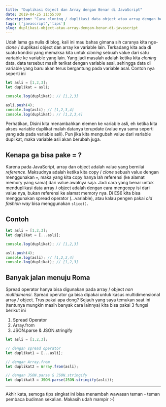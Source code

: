 ```yaml
---
title: "Duplikasi Object dan Array dengan Benar di JavaScript"
date: 2019-04-25 11:55:00
description: "Cara cloning / duplikasi data object atau array dengan benar di JavaScript"
tags: ['javascript','tips']
slug: duplikasi-object-atau-array-dengan-benar-di-javascript
---
```


Udah lama ga nulis di blog, kali ini mau bahas gimana sih caranya kita nge-*clone* / duplikasi object dan array ke variable lain. Terkadang kita ada di suatu kondisi yang memaksa kita untuk *cloning* sebuah value dari satu variable ke variable yang lain. Yang jadi masalah adalah ketika kita *cloning* data, data tersebut masih terikat dengan variable asal, sehingga data di variable yang baru akan terus bergantung pada variable asal. Contoh nya seperti ini

```js
let asli = [1,2,3];
let duplikat = asli;

console.log(duplikat); // [1,2,3]

asli.push(4);
console.log(asli); // [1,2,3,4]
console.log(duplikat); // [1,2,3,4]
```

Perhatikan, Disini kita menambahkan elemen ke variable asli, eh ketika kita akses variable duplikat malah datanya terupdate (value nya sama seperti yang ada pada variable asli). Pun jika kita mengubah value dari variable duplikat, maka variable asli akan berubah juga.

## Kenapa ga bisa pake **=** ?

Karena pada JavaScript, array dan object adalah value yang bernilai *reference*. Maksudnya adalah ketika kita copy / *clone* sebuah value dengan menggunakan `=`, maka yang kita copy hanya lah referensi (ke alamat memory yang sama) dari value awalnya saja. Jadi cara yang benar untuk menduplikasi data array / object adalah dengan cara mengcopy isi dari value nya, bukan referensi ke alamat memory nya. Di ES6 kita bisa menggunakan spread operator (...variable), atau kalau pengen pakai *old fashion way* bisa menggunakan `slice()`.

## Contoh

```js
let asli = [1,2,3];
let duplikat = [...asli];

console.log(duplikat); // [1,2,3]

asli.push(4);
console.log(asli); // [1,2,3,4]
console.log(duplikat); // [1,2,3]
```

## Banyak jalan menuju Roma

Spread operator hanya bisa digunakan pada array / object *non multidimensi*. Spread operator ga bisa dipakai untuk kasus multidimensional array / object. Trus pakai apa dong? Sejauh yang saya temukan saat ini (tentunya mungkin masih banyak cara lainnya) kita bisa pakai 3 fungsi berikut ini

1. Spread Operator
2. Array.from
3. JSON.parse & JSON.stringify

```js
let asli = [1,2,3];

// dengan spread operator
let duplikat1 = [...asli];

// dengan Array.from
let duplikat2 = Array.from(asli);

// dengan JSON.parse & JSON.stringify
let duplikat3 = JSON.parse(JSON.stringify(asli));
```

<hr/>

Akhir kata, semoga tips singkat ini bisa menambah wawasan teman - teman pembaca budiman sekalian. Makasih udah mampir :-)
